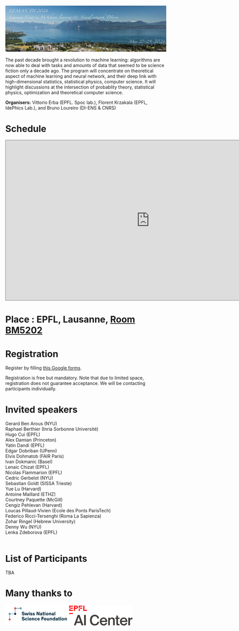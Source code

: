 ![program](lemanth2024.jpg)

The past decade brought a revolution to machine learning: algorithms are now able to deal with tasks and amounts of data that seemed to be science fiction only a decade ago. The program will concentrate on theoretical aspect of machine learning and neural network, and their deep link with high-dimensional statistics, statistical physics, computer science. It will highlight discussions at the intersection of probablity theory, statistical physics, optimization and theoretical computer science.

__Organisers:__  Vittorio Erba (EPFL. Spoc lab.), Florent Krzakala (EPFL, IdePhics Lab.), and Bruno Loureiro (DI-ENS & CNRS)

# Schedule

<iframe src="https://calendar.google.com/calendar/embed?height=600&wkst=2&ctz=Europe%2FZurich&bgcolor=%23F09300&mode=WEEK&showNav=0&showDate=0&showTitle=0&showPrint=0&showCalendars=0&showTz=0&title=LEMAN-TH&src=Y2FyZ2VzZTIwMjNAZ21haWwuY29t&color=%23039BE5&dates=20240527%2F20240529" style="border:solid 1px #777" width="900" height="500" frameborder="0" scrolling="no"></iframe>

# Place : EPFL, Lausanne, <a href="https://plan.epfl.ch/?room=%3DBM%205202&dim_floor=5&lang=en&dim_lang=en&tree_groups=centres_nevralgiques_grp%2Cmobilite_acces_grp%2Crestauration_et_commerces_grp%2Censeignement%2Cservices_campus_grp%2Cequipements_grp&tree_group_layers_centres_nevralgiques_grp=&tree_group_layers_mobilite_acces_grp=metro&tree_group_layers_restauration_et_commerces_grp=&tree_group_layers_enseignement=guichet_etudiants&tree_group_layers_services_campus_grp=information_epfl&tree_group_layers_equipements_grp=&baselayer_ref=grp_backgrounds&map_x=2532969&map_y=1152553&map_zoom=12&to=BM%205202"> Room BM5202 </a>

# Registration
Register by filling [this Google forms](https://forms.gle/GvtEZg3ovQ8fWQPt9).

Registration is free but mandatory. Note that due to limited space, registration does not guarantee acceptance. We will be contacting participants individually.

# Invited speakers

Gerard Ben Arous (NYU) <br>
Raphael Berthier (Inria Sorbonne Université) <br>
Hugo Cui (EPFL) <br>
Alex Damian (Princeton) <br>
Yatin Dandi (EPFL) <br>
Edgar Dobriban (UPenn) <br> 
Elvis Dohmatob (FAIR Paris) <br>
Ivan Dokmanic (Basel) <br>
Lenaic Chizat (EPFL) <br>
Nicolas Flammarion (EPFL) <br>
Cedric Gerbelot (NYU) <br>
Sebastian Goldt	(SISSA Trieste) <br>
Yue	Lu	(Harvard) <br>
Antoine Maillard  (ETHZ) <br>
Courtney Paquette (McGill) <br>
Cengiz	Pehlevan (Harvard) <br>
Loucas Pillaud-Vivien	(Ecole des Ponts ParisTech) <br>
Federico Ricci-Tersenghi (Roma La Sapienza) <br>
Zohar Ringel (Hebrew University) <br>
Denny Wu (NYU) <br>
Lenka Zdeborova (EPFL) <br>
<br>

# List of Participants

TBA

# Many thanks to

<img src="2022-10-12-134122.670745snsf.PNG" alt="drawing" width="200"/><img src="epfl-ai-center-logo.png" alt="drawing" width="200"/>
